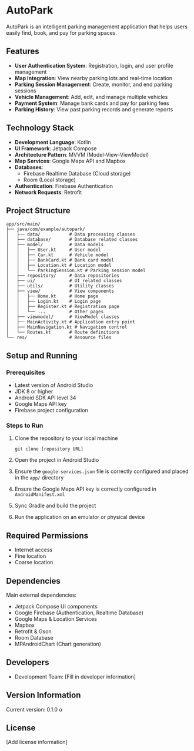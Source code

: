 # AutoPark

AutoPark is an intelligent parking management application that helps users easily find, book, and pay for parking spaces.

## Features

- **User Authentication System**: Registration, login, and user profile management
- **Map Integration**: View nearby parking lots and real-time location
- **Parking Session Management**: Create, monitor, and end parking sessions
- **Vehicle Management**: Add, edit, and manage multiple vehicles
- **Payment System**: Manage bank cards and pay for parking fees
- **Parking History**: View past parking records and generate reports

## Technology Stack

- **Development Language**: Kotlin
- **UI Framework**: Jetpack Compose
- **Architecture Pattern**: MVVM (Model-View-ViewModel)
- **Map Services**: Google Maps API and Mapbox
- **Databases**:
  - Firebase Realtime Database (Cloud storage)
  - Room (Local storage)
- **Authentication**: Firebase Authentication
- **Network Requests**: Retrofit

## Project Structure

```
app/src/main/
├── java/com/example/autopark/
│   ├── data/           # Data processing classes
│   ├── database/       # Database related classes
│   ├── model/          # Data models
│   │   ├── User.kt     # User model
│   │   ├── Car.kt      # Vehicle model
│   │   ├── BankCard.kt # Bank card model
│   │   ├── Location.kt # Location model
│   │   └── ParkingSession.kt # Parking session model
│   ├── repository/     # Data repositories
│   ├── ui/             # UI related classes
│   ├── utils/          # Utility classes
│   ├── view/           # View components
│   │   ├── Home.kt     # Home page
│   │   ├── Login.kt    # Login page
│   │   ├── Register.kt # Registration page
│   │   └── ...         # Other pages
│   ├── viewmodel/      # ViewModel classes
│   ├── MainActivity.kt # Application entry point
│   ├── MainNavigation.kt # Navigation control
│   └── Routes.kt       # Route definitions
└── res/                # Resource files
```

## Setup and Running

### Prerequisites

- Latest version of Android Studio
- JDK 8 or higher
- Android SDK API level 34
- Google Maps API key
- Firebase project configuration

### Steps to Run

1. Clone the repository to your local machine
   ```
   git clone [repository URL]
   ```

2. Open the project in Android Studio

3. Ensure the `google-services.json` file is correctly configured and placed in the `app/` directory

4. Ensure the Google Maps API key is correctly configured in `AndroidManifest.xml`

5. Sync Gradle and build the project

6. Run the application on an emulator or physical device

## Required Permissions

- Internet access
- Fine location
- Coarse location

## Dependencies

Main external dependencies:

- Jetpack Compose UI components
- Google Firebase (Authentication, Realtime Database)
- Google Maps & Location Services
- Mapbox
- Retrofit & Gson
- Room Database
- MPAndroidChart (Chart generation)

## Developers

- Development Team: [Fill in developer information]

## Version Information

Current version: 0.1.0 α

## License

[Add license information] 
